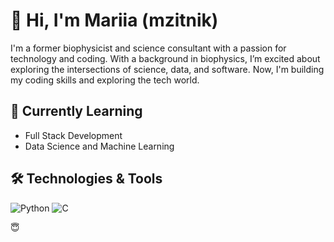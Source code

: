 # 👋 Hi, I'm Mariia (mzitnik)

I'm a former biophysicist and science consultant with a passion for technology and coding. With a background in biophysics, I’m excited about exploring the intersections of science, data, and software. Now, I'm building my coding skills and exploring the tech world.

## 🌱 Currently Learning
- Full Stack Development
- Data Science and Machine Learning

## 🛠️ Technologies & Tools
![Python](https://img.shields.io/badge/-Python-333?style=flat&logo=python)
![C](https://img.shields.io/badge/-C-333?style=flat&logo=c)

😇
